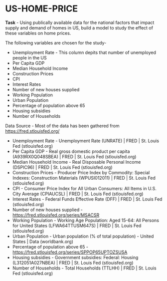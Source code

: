 # US-HOME-PRICE

**Task** - Using publically available data for the national factors that impact supply and demand of homes in US, build a model to study the effect of these variables on home prices.

The following variables are chosen for the study-

* Unemployment Rate -  This column depits that number of unemployed people in the US 
* Per Capita GDP
* Median Household Income
* Construction Prices
* CPI
* Interest Rates
* Number of new houses supplied
* Working Population
* Urban Population
* Percentage of population above 65
* Housing subsidies
* Number of Households


Data Source - Most of the data has been gathered from https://fred.stlouisfed.org/
* Unemployment Rate -  Unemployment Rate (UNRATE) | FRED | St. Louis Fed (stlouisfed.org)
* Per Capita GDP - Real gross domestic product per capita (A939RX0Q048SBEA) | FRED | St. Louis Fed (stlouisfed.org)
* Median Household Income - Real Disposable Personal Income (DSPIC96) | FRED | St. Louis Fed (stlouisfed.org)
* Construction Prices -  Producer Price Index by Commodity: Special Indexes: Construction Materials (WPUSI012011) | FRED | St. Louis Fed (stlouisfed.org)
* CPI - Consumer Price Index for All Urban Consumers: All Items in U.S. City Average (CPIAUCSL) | FRED | St. Louis Fed (stlouisfed.org)
* Interest Rates - Federal Funds Effective Rate (DFF) | FRED | St. Louis Fed (stlouisfed.org)
* Number of new houses supplied - https://fred.stlouisfed.org/series/MSACSR
* Working Population - Working Age Population: Aged 15-64: All Persons for United States (LFWA64TTUSM647S) | FRED | St. Louis Fed (stlouisfed.org)
* Urban Population - Urban population (% of total population) - United States | Data (worldbank.org)
* Percentage of population above 65 - https://fred.stlouisfed.org/series/SPPOP65UPTOZSUSA
* Housing subsidies - Government subsidies: Federal: Housing (L312051A027NBEA) | FRED | St. Louis Fed (stlouisfed.org)
* Number of Households - Total Households (TTLHH) | FRED | St. Louis Fed (stlouisfed.org)
